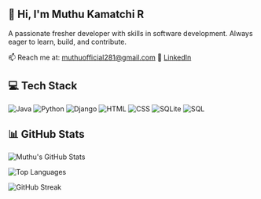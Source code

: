 ## 👋 Hi, I'm Muthu Kamatchi R

A passionate fresher developer with skills in software development. Always eager to learn, build, and contribute.

📫 Reach me at: muthuofficial281@gmail.com
🔗 [LinkedIn](www.linkedin.com/in/muthu2005)

## 💻 Tech Stack

![Java](https://img.shields.io/badge/Java-ED8B00?style=for-the-badge&logo=java&logoColor=white)
![Python](https://img.shields.io/badge/Python-3776AB?style=for-the-badge&logo=python&logoColor=white)
![Django](https://img.shields.io/badge/Django-092E20?style=for-the-badge&logo=django&logoColor=white)
![HTML](https://img.shields.io/badge/HTML-E34F26?style=for-the-badge&logo=html5&logoColor=white)
![CSS](https://img.shields.io/badge/CSS-1572B6?style=for-the-badge&logo=css3&logoColor=white)
![SQLite](https://img.shields.io/badge/SQLite-003B57?style=for-the-badge&logo=sqlite&logoColor=white)
![SQL](https://img.shields.io/badge/SQL-4479A1?style=for-the-badge&logo=postgresql&logoColor=white)

## 📊 GitHub Stats

![Muthu's GitHub Stats](https://github-readme-stats.vercel.app/api?username=MuthuKamatchi281&show_icons=true&theme=radical)

![Top Languages](https://github-readme-stats.vercel.app/api/top-langs/?username=MuthuKamatchi281&layout=compact&theme=radical)

![GitHub Streak](https://github-readme-streak-stats.herokuapp.com/?user=MuthuKamatchi281&theme=radical)
